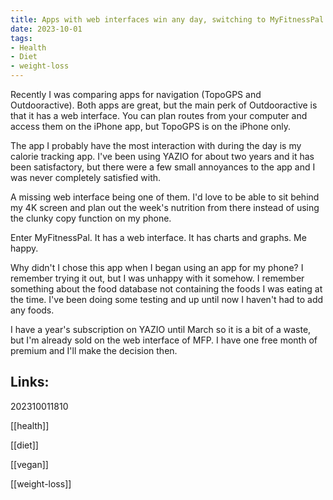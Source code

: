 ```yaml
---
title: Apps with web interfaces win any day, switching to MyFitnessPal
date: 2023-10-01
tags:
- Health
- Diet
- weight-loss
---
```


Recently I was comparing apps for navigation (TopoGPS and Outdooractive). Both apps are great, but the main perk of Outdooractive is that it has a web interface. You can plan routes from your computer and access them on the iPhone app, but TopoGPS is on the iPhone only.

The app I probably have the most interaction with during the day is my calorie tracking app. I've been using YAZIO for about two years and it has been satisfactory, but there were a few small annoyances to the app and I was never completely satisfied with.

A missing web interface being one of them. I'd love to be able to sit behind my 4K screen and plan out the week's nutrition from there instead of using the clunky copy function on my phone. 

Enter MyFitnessPal. It has a web interface. It has charts and graphs. Me happy.

Why didn't I chose this app when I began using an app for my phone? I remember trying it out, but I was unhappy with it somehow. I remember something about the food database not containing the foods I was eating at the time. I've been doing some testing and up until now I haven't had to add any foods.

I have a year's subscription on YAZIO until March so it is a bit of a waste, but I'm already sold on the web interface of MFP. I have one free month of premium and I'll make the decision then.


## Links:

202310011810

[[health]]

[[diet]]

[[vegan]]

[[weight-loss]]
